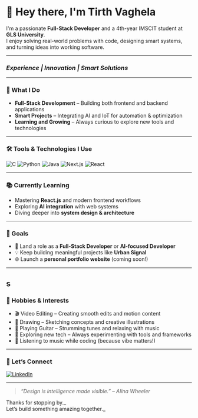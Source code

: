 # 👋 Hey there, I'm Tirth Vaghela

I'm a passionate **Full-Stack Developer** and a 4th-year IMSCIT student at **GLS University**.  
I enjoy solving real-world problems with code, designing smart systems, and turning ideas into working software.

---

### _Experience | Innovation | Smart Solutions_

---

### 💼 What I Do

- **Full-Stack Development** – Building both frontend and backend applications  
- **Smart Projects** – Integrating AI and IoT for automation & optimization  
- **Learning and Growing** – Always curious to explore new tools and technologies  

---

### 🛠️ Tools & Technologies I Use

![C](https://img.shields.io/badge/-C-000?style=flat&logo=c)
![Python](https://img.shields.io/badge/-Python-000?style=flat&logo=python)
![Java](https://img.shields.io/badge/-Java-000?style=flat&logo=java)
![Next.js](https://img.shields.io/badge/-Next.js-000?style=flat&logo=nextdotjs)
![React](https://img.shields.io/badge/-React-000?style=flat&logo=react)

---

### 📚 Currently Learning

- Mastering **React.js** and modern frontend workflows  
- Exploring **AI integration** with web systems  
- Diving deeper into **system design & architecture**

---

### 🎯 Goals

- 🚀 Land a role as a **Full-Stack Developer** or **AI-focused Developer**  
- 💡 Keep building meaningful projects like **Urban Signal**  
- 🌐 Launch a **personal portfolio website** (coming soon!)

---
s
---

### 🎨 Hobbies & Interests

- 🎬 Video Editing – Creating smooth edits and motion content  
- 🎨 Drawing – Sketching concepts and creative illustrations  
- 🎸 Playing Guitar – Strumming tunes and relaxing with music  
- 🧠 Exploring new tech – Always experimenting with tools and frameworks  
- 🎵 Listening to music while coding (because vibe matters!)

---


### 💬 Let’s Connect

[![LinkedIn](https://img.shields.io/badge/-LinkedIn-0A66C2?style=flat&logo=linkedin&logoColor=white)](https://linkedin.com/in/Tirthvaghela)  
<!-- Add your actual LinkedIn or portfolio above -->

---

> *“Design is intelligence made visible.” – Alina Wheeler*  

Thanks for stopping by._  
Let’s build something amazing together._

